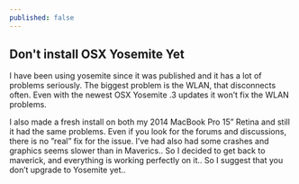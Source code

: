 ```yaml
---
published: false
---
```


## Don't install OSX Yosemite Yet

I have been using yosemite since it was published and it has a lot of problems seriously. The biggest problem is the WLAN, that disconnects often. Even with the newest OSX Yosemite .3 updates it won’t fix the WLAN problems.   

I also made a fresh install on both my 2014 MacBook Pro 15” Retina and still it had the same problems. Even if you look for the forums and discussions, there is no ”real” fix for the issue. I’ve had also had some crashes and graphics seems slower than in Maverics.. So I decided to get back to maverick, and everything is working perfectly on it.. So I suggest that you don’t upgrade to Yosemite yet..